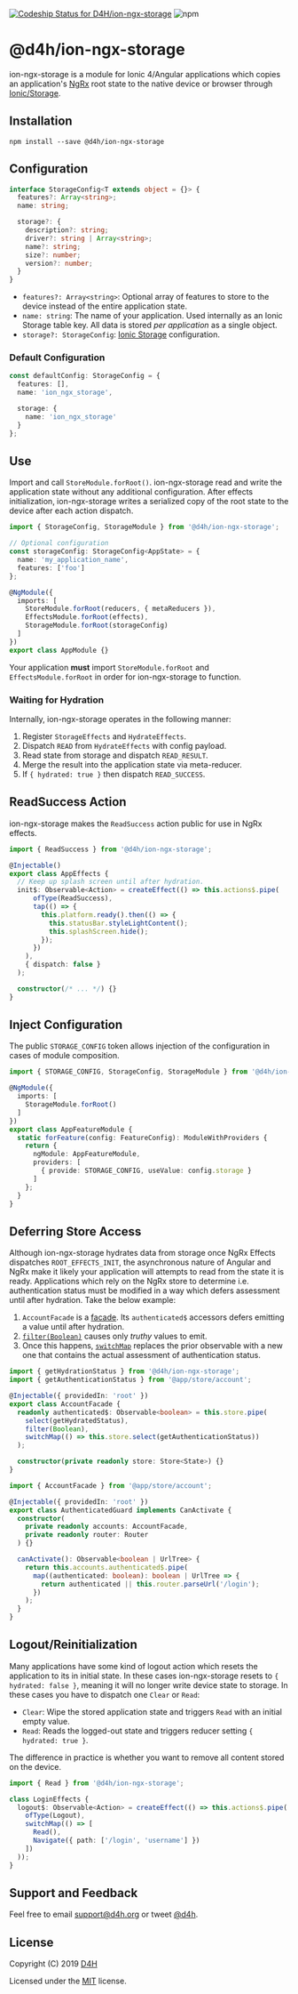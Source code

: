 [![Codeship Status for D4H/ion-ngx-storage](https://app.codeship.com/projects/3862bfd0-911f-0137-6172-7e8373628817/status?branch=master)](https://app.codeship.com/projects/356368)
![npm](https://img.shields.io/npm/v/@d4h/ion-ngx-storage.svg)

# @d4h/ion-ngx-storage
ion-ngx-storage is a module for Ionic 4/Angular applications which copies an application's [NgRx](https://ngrx.io/) root state to the native device or browser through [Ionic/Storage](https://ionicframework.com/docs/building/storage).

## Installation

`npm install --save @d4h/ion-ngx-storage`

## Configuration

```typescript
interface StorageConfig<T extends object = {}> {
  features?: Array<string>;
  name: string;

  storage?: {
    description?: string;
    driver?: string | Array<string>;
    name?: string;
    size?: number;
    version?: number;
  }
}
```

* `features?: Array<string>`: Optional array of features to store to the device instead of the entire application state.
* `name: string`: The name of your application. Used internally as an Ionic Storage table key. All data is stored _per application_ as a single object.
* `storage?: StorageConfig`: [Ionic Storage](https://ionicframework.com/docs/building/storage#configuring-storage) configuration.

### Default Configuration

```typescript
const defaultConfig: StorageConfig = {
  features: [],
  name: 'ion_ngx_storage',

  storage: {
    name: 'ion_ngx_storage'
  }
};
```

## Use
Import and call `StoreModule.forRoot()`. ion-ngx-storage read and write the application state without any additional configuration. After effects initialization, ion-ngx-storage writes a serialized copy of the root state to the device after each action dispatch.

```typescript
import { StorageConfig, StorageModule } from '@d4h/ion-ngx-storage';

// Optional configuration
const storageConfig: StorageConfig<AppState> = {
  name: 'my_application_name',
  features: ['foo']
};

@NgModule({
  imports: [
    StoreModule.forRoot(reducers, { metaReducers }),
    EffectsModule.forRoot(effects),
    StorageModule.forRoot(storageConfig)
  ]
})
export class AppModule {}
```

Your application **must** import `StoreModule.forRoot` and `EffectsModule.forRoot` in order for ion-ngx-storage to function.

### Waiting for Hydration
Internally, ion-ngx-storage operates in the following manner:

1. Register `StorageEffects` and `HydrateEffects`.
2. Dispatch `READ` from `HydrateEffects` with config payload.
3. Read state from storage and dispatch `READ_RESULT`.
4. Merge the result into the application state via meta-reducer.
4. If `{ hydrated: true }` then dispatch `READ_SUCCESS`.

## ReadSuccess Action
ion-ngx-storage makes the `ReadSuccess` action public for use in NgRx effects.

```typescript
import { ReadSuccess } from '@d4h/ion-ngx-storage';

@Injectable()
export class AppEffects {
  // Keep up splash screen until after hydration.
  init$: Observable<Action> = createEffect(() => this.actions$.pipe(
      ofType(ReadSuccess),
      tap(() => {
        this.platform.ready().then(() => {
          this.statusBar.styleLightContent();
          this.splashScreen.hide();
        });
      })
    ),
    { dispatch: false }
  );

  constructor(/* ... */) {}
}
```

## Inject Configuration
The public `STORAGE_CONFIG` token allows injection of the configuration in cases of module composition.

```typescript
import { STORAGE_CONFIG, StorageConfig, StorageModule } from '@d4h/ion-ngx-storage';

@NgModule({
  imports: [
    StorageModule.forRoot()
  ]
})
export class AppFeatureModule {
  static forFeature(config: FeatureConfig): ModuleWithProviders {
    return {
      ngModule: AppFeatureModule,
      providers: [
        { provide: STORAGE_CONFIG, useValue: config.storage }
      ]
    };
  }
}
```

## Deferring Store Access
Although ion-ngx-storage hydrates data from storage once NgRx Effects dispatches `ROOT_EFFECTS_INIT`, the asynchronous nature of Angular and NgRx make it likely your application will attempts to read from the state it is ready. Applications which rely on the NgRx store to determine i.e. authentication status must be modified in a way which defers assessment until after hydration. Take the below example:

1. `AccountFacade` is a [facade](https://medium.com/@thomasburlesonIA/ngrx-facades-better-state-management-82a04b9a1e39). Its `authenticated$` accessors defers emitting a value until after hydration.
2. [`filter(Boolean)`](https://www.learnrxjs.io/operators/filtering/filter.html) causes only _truthy_ values to emit.
3. Once this happens, [`switchMap`](https://www.learnrxjs.io/operators/transformation/switchmap.html) replaces the prior observable with a new one that contains the actual assessment of authentication status.

```typescript
import { getHydrationStatus } from '@d4h/ion-ngx-storage';
import { getAuthenticationStatus } from '@app/store/account';

@Injectable({ providedIn: 'root' })
export class AccountFacade {
  readonly authenticated$: Observable<boolean> = this.store.pipe(
    select(getHydratedStatus),
    filter(Boolean),
    switchMap(() => this.store.select(getAuthenticationStatus))
  );

  constructor(private readonly store: Store<State>) {}
}
```

```typescript
import { AccountFacade } from '@app/store/account';

@Injectable({ providedIn: 'root' })
export class AuthenticatedGuard implements CanActivate {
  constructor(
    private readonly accounts: AccountFacade,
    private readonly router: Router
  ) {}

  canActivate(): Observable<boolean | UrlTree> {
    return this.accounts.authenticated$.pipe(
      map((authenticated: boolean): boolean | UrlTree => {
        return authenticated || this.router.parseUrl('/login');
      })
    );
  }
}
```

## Logout/Reinitialization
Many applications have some kind of logout action which resets the application to its in initial state. In these cases ion-ngx-storage resets to `{ hydrated: false }`, meaning it will no longer write device state to storage. In these cases you have to dispatch one `Clear` or `Read`:

* `Clear`: Wipe the stored application state and triggers `Read` with an initial empty value.
* `Read`: Reads the logged-out state and triggers reducer setting `{ hydrated: true }`.

The difference in practice is whether you want to remove all content stored on the device.

```typescript
import { Read } from '@d4h/ion-ngx-storage';

class LoginEffects {
  logout$: Observable<Action> = createEffect(() => this.actions$.pipe(
    ofType(Logout),
    switchMap(() => [
      Read(),
      Navigate({ path: ['/login', 'username'] })
    ])
  ));
}
```

## Support and Feedback
Feel free to email <support@d4h.org> or tweet [@d4h](https://twitter.com/d4h/).

## License
Copyright (C) 2019 [D4H](https://d4htechnologies.com/)

Licensed under the [MIT](LICENSE) license.
